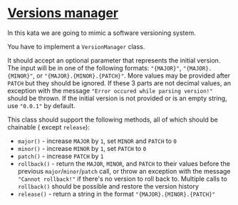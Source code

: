 # [Versions manager](https://www.codewars.com/kata/versions-manager "https://www.codewars.com/kata/5bc7bb444be9774f100000c3")

In this kata we are going to mimic a software versioning system.

You have to implement a `VersionManager` class.

It should accept an optional parameter that represents the initial version. The input will be in one
of the following formats: `"{MAJOR}"`, `"{MAJOR}.{MINOR}"`, or `"{MAJOR}.{MINOR}.{PATCH}"`. More
values may be provided after `PATCH` but they should be ignored. If these 3 parts are not decimal
values, an exception with the message `"Error occured while parsing version!"` should be thrown. If
the initial version is not provided or is an empty string, use `"0.0.1"` by default.

This class should support the following methods, all of which should be chainable (
except `release`):

* `major()` - increase `MAJOR` by `1`, set `MINOR` and `PATCH` to `0`
* `minor()` - increase `MINOR` by `1`, set `PATCH` to `0`
* `patch()` - increase `PATCH` by `1`
* `rollback()` - return the `MAJOR`, `MINOR`, and `PATCH` to their values before the
  previous `major`/`minor`/`patch` call, or throw an exception with the message `"Cannot rollback!"`
  if there's no version to roll back to. Multiple calls to `rollback()` should be possible and
  restore the version history
* `release()` - return a string in the format `"{MAJOR}.{MINOR}.{PATCH}"`